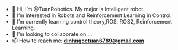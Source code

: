 - 👋 Hi, I’m @TuanRobotics. My major is Intelligent robot.
- 👀 I’m interested in Robots and Reinforcement Learning in Control.
- 🌱 I’m currently learning control theory,ROS, ROS2, Reinforcement Learning.
- 💞️ I’m looking to collaborate on ...
- 📫 How to reach me: **dinhngoctuan6789@gmail.com** 

<!---
TuanRobotics/TuanRobotics is a ✨ special ✨ repository because its `README.md` (this file) appears on your GitHub profile.
You can click the Preview link to take a look at your changes.
--->
